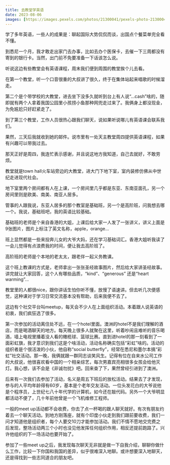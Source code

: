 ```yaml
---
title: 去教堂学英语
date: 2023-08-06
images: [https://images.pexels.com/photos/21300041/pexels-photo-21300041.jpeg,]
---
```


学了多年英语，一些人的成果是：聊起国际大势侃侃而谈，出国点个餐菜单完全看不懂。

到悉尼一个月，我才敢走出家门去办事，比如去办个医保卡，去催一下三周都没有寄到的银行卡。当然，出门前不免要准备一下话该怎么说。

听说这边有些教堂会有英语课程，周末我们便到周围的教堂挨个儿去看。

在第一个教堂，听一个口音很重的大叔讲了很久，终于在集体站起来唱歌的时候溜走。

第二个是个带学校的大教堂，进去坐下没多久就听到台上有人说“…cash”啥的，随即就有两个人拿着我国公园里小孩捞小鱼那种网兜走过来了。我俩身上都没现金，为免尴尬只好赶紧走了。

到了第三个教堂，工作人员很热心跟我们聊天，说如果听说哪儿有英语课会联系我们。

果然，三天后我就收到她的邮件。说市里有一处天主教堂周四提供英语课程，如果有兴趣可以带我过去。

那天正好是周四，我连忙表示感谢，并且说这地方我知道，自己去就好，不敢劳烦。

教堂就是town hall火车站旁边的大教堂，进大门下地下室，室内装修仿佛从中世纪走进现代社会。

地下室里两个房间都有人在上课，一个房间里几乎都是东亚、东南亚面孔，另一个房间里则是欧美、南美、南亚人居多。

管事的人跟我说，东亚人居多的那个教室是基础班，另一个是高阶班，问我想去哪一个。我说，基础班吧，我的英语比较基础。

基础班的老师是个来自香港的大姐，上课后给大家一人发了一张讲义，讲义上面是9张图片，图片上标注了英文名称，apple，orange...

班上显然都是一些来投奔儿女的大爷大妈，还在学习基础词汇。香港大姐听我读了一会儿觉得有点浪费我的时间，便让我去高阶班了。

高阶班的老师是个本地的老太太，跟老伴一起义务教课。

这个班上教课的方式是，老师拿出一张张圣经故事图片，然后给大家讲圣经故事。讲完就让大家回答，这个人有哪些品质，“kind”、“generous” 还是“heart warming”...

教堂里的人都很nice，跟你讲话生怕你听不懂，放慢了语速讲。但去听几次便感觉，这种课对于学习日常交流基本没有帮助，后来我便不去了。

这边有个社交平台叫meetup，每天会不少人在上面组织活动。本着跟人说英语的初衷，我们疯狂选了很多。

第一次参加的活动离住处不远，在一个hotel里面。澳洲的hotel不是我们理解的酒店，而是喝酒聊天的地方。每天晚上很多人就聚在这里，听着吵闹且难听的音乐喝酒，墙上电视里播着没人看的橄榄球、篮球比赛。直到进hotel的那一刻看到了一面彩虹旗，我才意识到我们这是个啥活动，活动名称确实包括“彩虹”啥的。活动的组织者是个很活泼的小伙，他自称“social butterfly”，经常在悉尼和墨尔本搞“彩虹”社交活动。那一晚，我俩就跟一群同志谈笑风生。记得有位在自来水公司工作的大叔说，他很喜欢看中国的一个相亲综艺，每次男嘉宾亮相很多女孩会给他灭灯。我心想，该不会是《非诚勿扰》吧。回来查了下，果然曾经引进到了澳洲。

后来有一次我们去参加了活动，名义是周五下班后的放松活动。结果去了才发现，参与的人平均年龄得有60岁，基本是个老年交友活动。一位头发花白的大爷说他是个程序员，上世纪七八十年代学的计算机，如今还在敲代码。另外一个大爷明显都活动不便了，几十年前他曾是一个飞机维修工程师。

一般的meet up活动都不会收费，你去了点一杯喝的跟人聊天就好。有次有朋友约着去一个聊天活动。到地方刚落座，就有个印度小伙走到我们跟前要收费，我们一问才知道他是组织者，每个人要交10刀才能参加活动。我们不情不愿地交完费之后发现，整场活动两三个小时也没见他发挥任何组织作用，相反还提前跑路了。兴许他组织的下一场活动也要开始了。

参加了一些meet up之后，我发现每次聊天无非就是做一下自我介绍，聊聊你做什么工作，比较一下你国和我国的差异，似乎很难深入地聊。或许想要深入地聊天，还是得找到一些志同道合的朋友吧。

